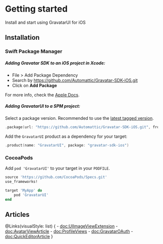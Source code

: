 # Getting started
Install and start using GravatarUI for iOS

## Installation

### Swift Package Manager

##### Adding Gravatar SDK to an iOS project in Xcode:
- File > Add Package Dependency
- Search by https://github.com/Automattic/Gravatar-SDK-iOS.git
- Click on **Add Package**

For more info, check the [Apple Docs](https://developer.apple.com/documentation/xcode/adding-package-dependencies-to-your-app).

##### Adding GravatarUI to a SPM project:

Select a package version. Recommended to use the [latest tagged version](https://github.com/Automattic/Gravatar-SDK-iOS/tags).

```swift
.package(url: "https://github.com/Automattic/Gravatar-SDK-iOS.git", from: "x.y.z")

```

Add the `GravatarUI` product as a dependency for your target:

```swift
.product(name: "GravatarUI", package: "gravatar-sdk-ios")
```

### CocoaPods

Add `pod 'GravatarUI'` to your target in your `PODFILE`. 

```ruby
source 'https://github.com/CocoaPods/Specs.git'
use_frameworks!

target 'MyApp' do
    pod 'GravatarUI'
end
```

## Articles

@Links(visualStyle: list) {
    - <doc:UIImageViewExtension>
    - <doc:AvatarViewArticle>
    - <doc:ProfileViews>
    - <doc:GravatarOAuth>
    - <doc:QuickEditorArticle>
}
